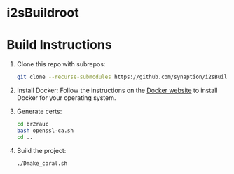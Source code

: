 # i2sBuildroot
# Build Instructions

1. Clone this repo with subrepos:
    ```bash
    git clone --recurse-submodules https://github.com/synaption/i2sBuildroot
    ```

2. Install Docker:
    Follow the instructions on the [Docker website](https://docs.docker.com/get-docker/) to install Docker for your operating system.

4. Generate certs:
    ```bash
    cd br2rauc
    bash openssl-ca.sh
    cd ..
    ```

3. Build the project:
    ```bash
    ./Dmake_coral.sh
    ```
